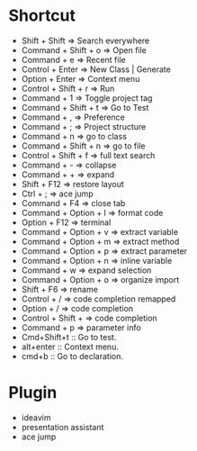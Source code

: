 # Shortcut

+ Shift + Shift => Search everywhere
+ Command + Shift + o => Open file
+ Command + e => Recent file
+ Control + Enter => New Class | Generate
+ Option + Enter => Context menu
+ Control + Shift + r => Run
+ Command + 1 => Toggle project tag
+ Command + Shift + t => Go to Test
+ Command + , => Preference
+ Command + ; => Project structure
+ Command + n => go to class
+ Command + Shift + n => go to file
+ Control + Shift + f => full text search
+ Command + - => collapse
+ Command + + => expand
+ Shift + F12 => restore layout
+ Ctrl + ; => ace jump
+ Command + F4 => close tab
+ Command + Option + l => format code
+ Option + F12 => terminal
+ Command + Option + v => extract variable
+ Command + Option + m => extract method
+ Command + Option + p => extract parameter
+ Command + Option + n => inline variable
+ Command + w => expand selection
+ Command + Option + o => organize import
+ Shift + F6 => rename
+ Control + / => code completion remapped
+ Option + / => code completion
+ Control + Shift + <SPC> => code completion
+ Command + p => parameter info
+ Cmd+Shift+t :: Go to test.
+ alt+enter :: Context menu.
+ cmd+b :: Go to declaration.


# Plugin

- ideavim
- presentation assistant
- ace jump

